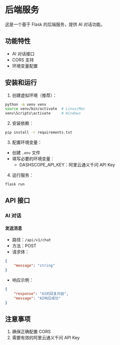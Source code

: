 # 后端服务

这是一个基于 Flask 的后端服务，提供 AI 对话功能。

## 功能特性

- AI 对话接口
- CORS 支持
- 环境变量配置

## 安装和运行

1. 创建虚拟环境（推荐）：
```bash
python -m venv venv
source venv/bin/activate  # Linux/Mac
venv\Scripts\activate     # Windows
```

2. 安装依赖：
```bash
pip install -r requirements.txt
```

3. 配置环境变量：
- 创建 `.env` 文件
- 填写必要的环境变量：
  - DASHSCOPE_API_KEY：阿里云通义千问 API Key

4. 运行服务：
```bash
flask run
```

## API 接口

### AI 对话

#### 发送消息
- 路径：`/api/v1/chat`
- 方法：POST
- 请求体：
```json
{
    "message": "string"
}
```
- 响应示例：
```json
{
    "response": "AI的回复内容",
    "message": "AI响应成功"
}
```

## 注意事项

1. 确保正确配置 CORS
2. 需要有效的阿里云通义千问 API Key 